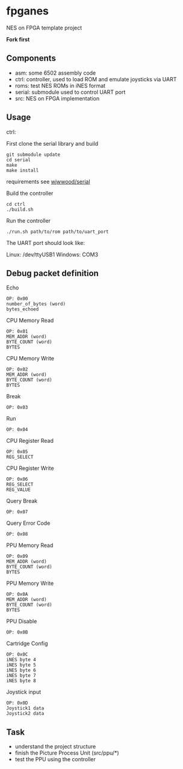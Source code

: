 # fpganes
NES on FPGA template project

**Fork first**
## Components

- asm: some 6502 assembly code
- ctrl: controller, used to load ROM and emulate joysticks via UART
- roms: test NES ROMs in iNES format
- serial: submodule used to control UART port
- src: NES on FPGA implementation

## Usage
ctrl:

First clone the serial library and build

    git submodule update
    cd serial
    make
    make install
requirements see [wjwwood/serial](https://github.com/wjwwood/serial)

Build the controller

    cd ctrl
    ./build.sh
Run the controller

    ./run.sh path/to/rom path/to/uart_port

The UART port should look like:

Linux: /dev/ttyUSB1
Windows: COM3

## Debug packet definition
Echo

    OP: 0x00
    number_of_bytes (word)
    bytes_echoed

CPU Memory Read

    OP: 0x01
    MEM_ADDR (word)
    BYTE_COUNT (word)
    BYTES
CPU Memory Write

    OP: 0x02
    MEM_ADDR (word)
    BYTE_COUNT (word)
    BYTES
Break

    OP: 0x03
Run

    OP: 0x04
CPU Register Read

    OP: 0x05
    REG_SELECT
CPU Register Write

    OP: 0x06
    REG_SELECT
    REG_VALUE
Query Break

    OP: 0x07
Query Error Code

    OP: 0x08
PPU Memory Read

    OP: 0x09
    MEM_ADDR (word)
    BYTE_COUNT (word)
    BYTES
PPU Memory Write

    OP: 0x0A
    MEM_ADDR (word)
    BYTE_COUNT (word)
    BYTES
PPU Disable

    OP: 0x0B
Cartridge Config

    OP: 0x0C
    iNES byte 4
    iNES byte 5
    iNES byte 6
    iNES byte 7
    iNES byte 8
Joystick input

    OP: 0x0D
    Joystick1 data
    Joystick2 data
## Task
- understand the project structure
- finish the Picture Process Unit (src/ppu/*)
- test the PPU using the controller
